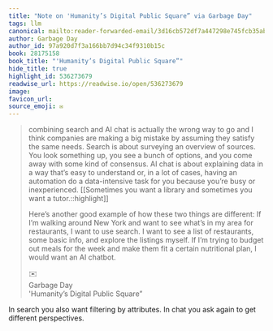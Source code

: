 ```yaml
---
title: "Note on 'Humanity’s Digital Public Square” via Garbage Day"
tags: llm
canonical: mailto:reader-forwarded-email/3d16cb572df7a447298e745fcb35ab0d
author: Garbage Day
author_id: 97a920d7f3a166bb7d94c34f9310b15c
book: 28175158
book_title: "'Humanity’s Digital Public Square”"
hide_title: true
highlight_id: 536273679
readwise_url: https://readwise.io/open/536273679
image: 
favicon_url: 
source_emoji: ✉️
---
```


> combining search and AI chat is actually the wrong way to go and I think companies are making a big mistake by assuming they satisfy the same needs. Search is about surveying an overview of sources. You look something up, you see a bunch of options, and you come away with some kind of consensus. AI chat is about explaining data in a way that’s easy to understand or, in a lot of cases, having an automation do a data-intensive task for you because you’re busy or inexperienced. [[Sometimes you want a library and sometimes you want a tutor.::highlight]]
> 
> Here’s another good example of how these two things are different: If I’m walking around New York and want to see what’s in my area for restaurants, I want to use search. I want to see a list of restaurants, some basic info, and explore the listings myself. If I’m trying to budget out meals for the week and make them fit a certain nutritional plan, I would want an AI chatbot.
> <div class="quoteback-footer"><div class="quoteback-avatar"><span class="mini-emoji"> ✉️</span></div><div class="quoteback-metadata"><div class="metadata-inner"><span style="display:none">FROM:</span><div aria-label="Garbage Day" class="quoteback-author"> Garbage Day</div><div aria-label="'Humanity’s Digital Public Square”" class="quoteback-title"> 'Humanity’s Digital Public Square”</div></div></div></div>

In search you also want filtering by attributes. In chat you ask again to get different perspectives.